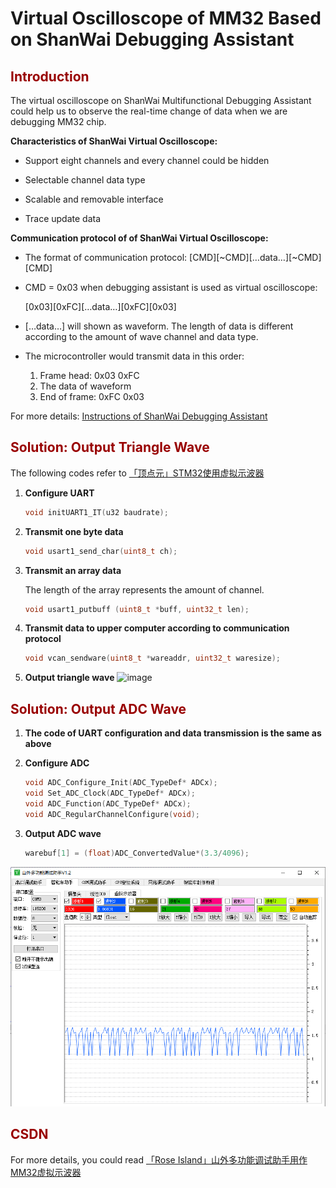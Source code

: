 # Virtual Oscilloscope of MM32 Based on ShanWai Debugging Assistant
## <font color=#990000>Introduction</font>

The virtual oscilloscope on ShanWai Multifunctional Debugging Assistant could help us to observe the real-time change of data when we are debugging MM32 chip.

**Characteristics of ShanWai Virtual Oscilloscope:**

- Support eight channels and every channel could be hidden
- Selectable channel data type
- Scalable and removable interface

- Trace update data

**Communication protocol of of ShanWai Virtual Oscilloscope:**

- The format of communication protocol: \[CMD\]\[\~CMD\]\[…data…\]\[\~CMD\]\[CMD\]

- CMD = 0x03 when debugging assistant is used as virtual oscilloscope:

  \[0x03\]\[0xFC\]\[…data…\]\[0xFC\]\[0x03\]

- \[…data…\] will shown as waveform. The length of data is different according to the amount of wave channel and data type.

- The microcontroller would transmit data in this order:

  1. Frame head: 0x03 0xFC
  2. The data of waveform
  3. End of frame: 0xFC 0x03

For more details: [Instructions of ShanWai Debugging Assistant][instructions]

## <font color=#990000>Solution: Output Triangle Wave</font>

The following codes refer to [「顶点元」STM32使用虚拟示波器][oscilloscope]

1. **Configure UART**

   ```C
   void initUART1_IT(u32 baudrate);
   ```

2. **Transmit one byte data**

   ```C
   void usart1_send_char(uint8_t ch);
   ```

3. **Transmit an array data**

   The length of the array represents the amount of channel.

   ```C
   void usart1_putbuff (uint8_t *buff, uint32_t len);
   ```

4. **Transmit data to upper computer according to communication protocol**

   ```C
   void vcan_sendware(uint8_t *wareaddr, uint32_t waresize);
   ```

5. **Output triangle wave**
  ![image](https://github.com/Miao-T/VirtualOscilloscope/blob/main/result_pic/triangle_wave.png)

## <font color=#990000>Solution: Output ADC Wave</font>

1. **The code of UART configuration and data transmission is the same as above**

2. **Configure ADC**

   ```c
   void ADC_Configure_Init(ADC_TypeDef* ADCx);
   void Set_ADC_Clock(ADC_TypeDef* ADCx);
   void ADC_Function(ADC_TypeDef* ADCx);
   void ADC_RegularChannelConfigure(void);
   ```

3. **Output ADC wave**

   ```C
   warebuf[1] = (float)ADC_ConvertedValue*(3.3/4096);
   ```
  ![image](https://github.com/Miao-T/VirtualOscilloscope/blob/main/result_pic/ADC_wave.png)

## <font color=#990000>CSDN</font>

For more details, you could read [「Rose Island」山外多功能调试助手用作MM32虚拟示波器][rose island]

[instructions]: https://wenku.baidu.com/view/a1300c6e59fb770bf78a6529647d27284b733799.html
[oscilloscope]: https://blog.csdn.net/xiaoyuanwuhui/article/details/86350171

[rose island]:https://blog.csdn.net/weixin_42150654/article/details/114698352

